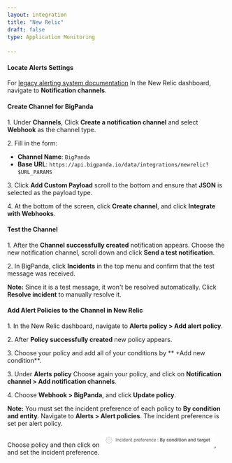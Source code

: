 ```yaml
---
layout: integration 
title: "New Relic"
draft: false
type: Application Monitoring

---
```


#### Locate Alerts Settings
For [legacy alerting system documentation](https://docs.newrelic.com/docs/alerts/new-relic-alerts/getting-started/alerting-new-relic)
In the New Relic dashboard, navigate to **Notification channels**.

<!-- section-separator -->

#### Create Channel for BigPanda
1\. Under **Channels**, Click **Create a notification channel** and select **Webhook** as the channel type.

2\. Fill in the form:

* **Channel Name**: `BigPanda`
* **Base URL**: `https://api.bigpanda.io/data/integrations/newrelic?$URL_PARAMS`

3\. Click **Add Custom Payload** scroll to the bottom and ensure that **JSON** is selected as the payload type.

4\. At the bottom of the screen, click **Create channel**, and click **Integrate with Webhooks**.

<!-- section-separator -->

#### Test the Channel

1\. After the **Channel successfully created** notification appears. Choose the new notification channel, scroll down and click **Send a test notification**.

2\. In BigPanda, click **Incidents** in the top menu and confirm that the test message was received.

**Note:** Since it is a test message, it won't be resolved automatically. Click **Resolve incident** to manually resolve it.

<!-- section-separator -->

#### Add Alert Policies to the Channel in New Relic

1\. In the New Relic dashboard, navigate to **Alerts policy > Add alert policy**.

2\. After **Policy successfully created** new policy appears.

3\. Choose your policy and add all of your conditions by ** +Add new condition**.

3\. Under **Alerts policy** Choose again your policy, and click on **Notification channel > Add notification channels**.

4\. Choose **Webhook > BigPanda**, and click **Update policy**.

**Note:** You must set the incident preference of each policy to **By condition and entity**. Navigate to **Alerts > Alert policies**. The incident preference is set per alert policy.

Choose policy and then click on ![media/NewRelicIncidentPreference.png](/media/NewRelicIncidentPreference.png), and set the incident preference.